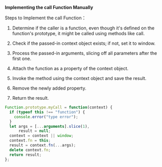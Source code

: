 **Implementing the call Function Manually**

Steps to Implement the call Function：

1. Determine if the caller is a function, even though it's defined on the function's prototype, it might be called using methods like call.

2. Check if the passed-in context object exists; if not, set it to window.

3. Process the passed-in arguments, slicing off all parameters after the first one.

4. Attach the function as a property of the context object.

5. Invoke the method using the context object and save the result.

6. Remove the newly added property.

7. Return the result.
```javascript
Function.prototype.myCall = function(context) {
  if (typeof this !== "function") {
    console.error("type error");
  }
  let args = [...arguments].slice(1),
      result = null;
  context = context || window;
  context.fn = this;
  result = context.fn(...args);
  delete context.fn;
  return result;
};
```
